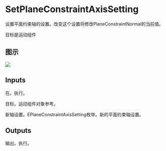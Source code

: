# SetPlaneConstraintAxisSetting

设置平面约束轴的设置。改变这个设置将修改PlaneConstraintNormal的当前值。

目标是运动组件

## 图示

![]($-20221218-18250902.png)

## Inputs

在。执行。

目标。运动组件对象参考。

新轴设置。EPlaneConstraintAxisSetting枚举。新的平面约束轴设置。 

## Outputs

输出。执行。
